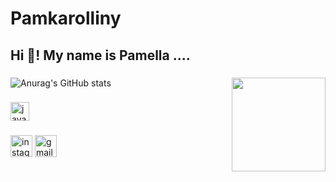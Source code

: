 # Pamkarolliny
<h2 align="left">Hi 👋! My name is Pamella  ....</h2>

###
![Anurag's GitHub stats](https://github-readme-stats.vercel.app/api?Pamkarolliny=aura=true&theme=radical)
<img align="right" height="150" src="https://i.imgur.com/1WttQ3r.gif"  />

###

<div align="left">
  <img src="https://cdn.jsdelivr.net/gh/devicons/devicon/icons/java/java-original.svg" height="30" alt="java logo"  />
</div>

###

<div align="left">
  <img src="https://img.shields.io/static/v1?message=Instagram&logo=instagram&label=&color=E4405F&logoColor=white&labelColor=&style=for-the-badge" height="35" alt="instagram logo"  />
  <img src="https://img.shields.io/static/v1?message=Gmail&logo=gmail&label=&color=D14836&logoColor=white&labelColor=&style=for-the-badge" height="35" alt="gmail logo"  />
</div>

###
